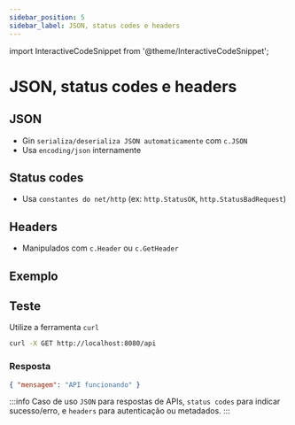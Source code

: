 ```yaml
---
sidebar_position: 5
sidebar_label: JSON, status codes e headers
---
```


import InteractiveCodeSnippet from '@theme/InteractiveCodeSnippet';

# JSON, status codes e headers

## JSON

- Gin `serializa/deserializa JSON automaticamente` com `c.JSON`
- Usa `encoding/json` internamente

## Status codes

- Usa `constantes do net/http` (ex: `http.StatusOK`, `http.StatusBadRequest`)

## Headers

- Manipulados com `c.Header` ou `c.GetHeader`

## Exemplo

<InteractiveCodeSnippet 
    src="code/mod8/api-gin-json.go" 
    allowExecute={true} 
    allowEdit={false} />

## Teste

Utilize a ferramenta `curl`

```bash
curl -X GET http://localhost:8080/api
```

### Resposta

```json
{ "mensagem": "API funcionando" }
```

:::info Caso de uso
`JSON` para respostas de APIs, `status codes` para indicar sucesso/erro, e `headers` para autenticação ou metadados.
:::
